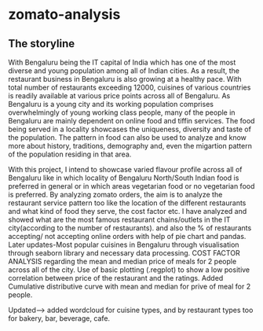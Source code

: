 # zomato-analysis

## The storyline
With Bengaluru being the IT capital of India which has one of the most diverse and young population among all of Indian cities. As a result, the restaurant business in Bengaluru is also growing at a healthy pace.
With total number of restaurants exceeding 12000, cuisines  of various countries is readily available at various price points across all of Bengaluru.
As Bengaluru is a young city and its working population comprises overwhelmingly of young working class people, many of the people in Bengaluru are mainly dependent on online food and tiffin services.
The food being served in a locality showcases the uniqueness, diversity and taste of the population.
The pattern in food can also be used to analyze and know more about history, traditions, demography and, even the migartion pattern of the population residing in that area.

With this project, I intend to showcase varied flavour profile across all of Bengaluru like in which locality of Bengaluru North/South Indian food is preferred in general or in which areas vegetarian food or no vegetarian food is preferred.
By analyzing zomato orders, the aim is to analyze the restaurant service pattern too like the location of the different restaurants and what kind of food they serve, the cost factor etc.
I have analyzed and showed what are the most famous restaurant chains/outlets in the IT city(according to the number of restaurants).
and also the % of restaurants accepting/ not accepting online orders with help of pie chart and pandas.
Later updates-Most popular cuisines in Bengaluru through visualisation through seaborn library and necessary data processing.
COST FACTOR ANALYSIS regarding the mean and median price of meals for 2 people across all of the city.
Use of basic plotting (.regplot) to show a low positive correlation between price of the restaurant and the ratings.
Added Cumulative distributive curve with mean and median for prive of meal for 2 people.

Updated--> added wordcloud for cuisine types, and by restaurant types too for bakery, bar, beverage, cafe.
